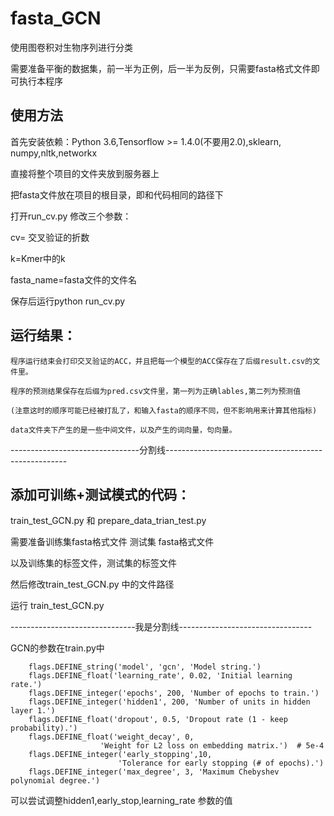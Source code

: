 # fasta_GCN
使用图卷积对生物序列进行分类

需要准备平衡的数据集，前一半为正例，后一半为反例，只需要fasta格式文件即可执行本程序

## 使用方法
 
  首先安装依赖：Python 3.6,Tensorflow >= 1.4.0(不要用2.0),sklearn, numpy,nltk,networkx
 
  直接将整个项目的文件夹放到服务器上
  
  把fasta文件放在项目的根目录，即和代码相同的路径下
  
  打开run_cv.py 修改三个参数：
  
  cv= 交叉验证的折数
  
  k=Kmer中的k
  
  fasta_name=fasta文件的文件名
  
  保存后运行python run_cv.py
 
 ## 运行结果：
 
    程序运行结束会打印交叉验证的ACC，并且把每一个模型的ACC保存在了后缀result.csv的文件里。
    
    程序的预测结果保存在后缀为pred.csv文件里，第一列为正确lables,第二列为预测值
    
    (注意这时的顺序可能已经被打乱了，和输入fasta的顺序不同，但不影响用来计算其他指标)
    
    data文件夹下产生的是一些中间文件，以及产生的词向量，句向量。

--------------------------------分割线-----------------------------------------------------

## 添加可训练+测试模式的代码：

train_test_GCN.py 和 prepare_data_trian_test.py

需要准备训练集fasta格式文件 测试集 fasta格式文件

以及训练集的标签文件，测试集的标签文件

然后修改train_test_GCN.py 中的文件路径

运行 train_test_GCN.py 

-------------------------------我是分割线---------------------------------

GCN的参数在train.py中

        flags.DEFINE_string('model', 'gcn', 'Model string.')
        flags.DEFINE_float('learning_rate', 0.02, 'Initial learning rate.')
        flags.DEFINE_integer('epochs', 200, 'Number of epochs to train.')
        flags.DEFINE_integer('hidden1', 200, 'Number of units in hidden layer 1.')
        flags.DEFINE_float('dropout', 0.5, 'Dropout rate (1 - keep probability).')
        flags.DEFINE_float('weight_decay', 0,
                        'Weight for L2 loss on embedding matrix.')  # 5e-4
        flags.DEFINE_integer('early_stopping',10,
                            'Tolerance for early stopping (# of epochs).')
        flags.DEFINE_integer('max_degree', 3, 'Maximum Chebyshev polynomial degree.')

可以尝试调整hidden1,early_stop,learning_rate 参数的值
